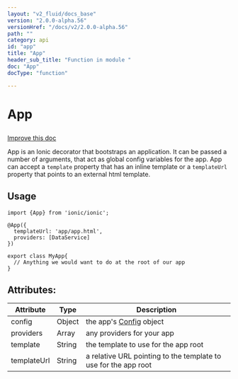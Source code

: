```yaml
---
layout: "v2_fluid/docs_base"
version: "2.0.0-alpha.56"
versionHref: "/docs/v2/2.0.0-alpha.56"
path: ""
category: api
id: "app"
title: "App"
header_sub_title: "Function in module "
doc: "App"
docType: "function"

---
```










<h1 class="api-title">


App






</h1>

<a class="improve-v2-docs" href='http://github.com/driftyco/ionic/edit/2.0/ionic/decorators/app.ts#L6'>
Improve this doc
</a>






<p>App is an Ionic decorator that bootstraps an application. It can be passed a number of arguments, that act as global config variables for the app.
App can accept a <code>template</code> property that has an inline template or a <code>templateUrl</code> property that points to an external html template.</p>

<!-- @usage tag -->

<h2>Usage</h2>

<pre><code class="lang-ts">import {App} from &#39;ionic/ionic&#39;;

@App({
  templateUrl: &#39;app/app.html&#39;,
  providers: [DataService]
})

export class MyApp{
  // Anything we would want to do at the root of our app
}
</code></pre>




<!-- @property tags -->

<h2>Attributes:</h2>
<table class="table" style="margin:0;">
<thead>
<tr>
<th>Attribute</th>




















<th>Type</th>


<th>Description</th>
</tr>
</thead>
<tbody>

<tr>
<td>
config
</td>


<td>
Object
</td>


<td>
the app's <a href='docs/v2/api/config/Config/'>Config</a> object
</td>
</tr>

<tr>
<td>
providers
</td>


<td>
Array
</td>


<td>
any providers for your app
</td>
</tr>

<tr>
<td>
template
</td>


<td>
String
</td>


<td>
the template to use for the app root
</td>
</tr>

<tr>
<td>
templateUrl
</td>


<td>
String
</td>


<td>
a relative URL pointing to the template to use for the app root
</td>
</tr>

</tbody>
</table>


<!-- methods on the class --><!-- related link --><!-- end content block -->


<!-- end body block -->

